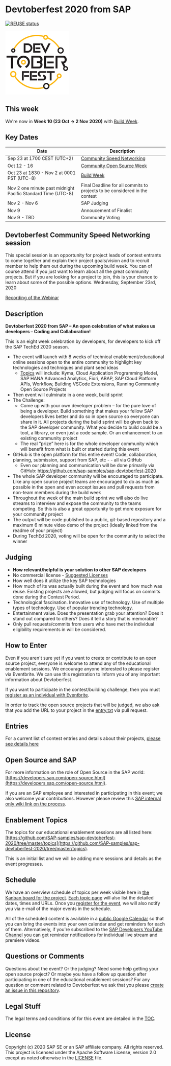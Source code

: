 # Devtoberfest 2020 from SAP
[![REUSE status](https://api.reuse.software/badge/github.com/SAP-samples/sap-devtoberfest-2020)](https://api.reuse.software/info/github.com/SAP-samples/sap-devtoberfest-2020)

<img src="./Devtoberfest2020.jpg" width="200">

## This week

We're now in **Week 10 (23 Oct → 2 Nov 2020)** with [Build Week](./topicsREADME.md#build-week).

## Key Dates

| Date | Description | 
| ---------------- | ---------------- |
| Sep 23 at 1700 CEST (UTC+2) | [Community Speed Networking](#devtoberfest-community-speed-networking-session) |
| Oct 12 - 16 | [Community Open Source Week](./topics/community-projects/readme.md) |
| Oct 23 at 1830 - Nov 2 at 0001 PST (UTC-8) | [Build Week](./topics/README.md#build-week) |
| Nov 2 one minute past midnight Pacific Standard Time (UTC-8) | Final Deadline for all commits to projects to be considered in the contest |
| Nov 2 - Nov 6 | SAP Judging |
| Nov 9 | Annoucement of Finalist |
| Nov 9 - TBD | Community Voting |

## Devtoberfest **Community Speed Networking session**
This special session is an opportunity for project leads of contest entrants to come together and explain their project goals/vision and to recruit member to help them out during the upcoming build week. You can of course attend if you just want to learn about all the great community projects. But if you are looking for a project to join, this is your chance to learn about some of the possible options.
Wednesday, September 23rd, 2020

[Recording of the Webinar](https://www.youtube.com/watch?v=p7ufQ8q-OpY)

## Description

**Devtoberfest 2020 from SAP – An open celebration of what makes us developers – Coding and Collaboration!**

This is an eight week celebration by developers, for developers to kick off the SAP TechEd 2020 season.

* The event will launch with 8 weeks of technical enablement/educational online sessions open to the entire community to highlight key technologies and techniques and plant seed ideas
  * [Topics](./topics/) will include: Kyma, Cloud Application Programming Model, SAP HANA Advanced Analytics, Fiori, ABAP, SAP Cloud Platform APIs, Workflow, Building VSCode Extensions, Running Community Open Source Projects
* Then event will culminate in a one week, build sprint
* The Challenge:
  * Come up with your own developer problem – for the pure love of being a developer. Build something that makes your fellow SAP developers lives better and do so in open source so everyone can share in it. All projects during the build sprint will be given back to the SAP developer community. What you decide to build could be a tool, a library, or even just a code sample. Or an enhancement to an existing community project
  * The real “prize” here is for the whole developer community which will benefit from what is built or started during this event
* GitHub is the open platform for this entire event! Code, collaboration, planning, submission, support from SAP, etc - - all via GitHub
  * Even our planning and communication will be done primarily via GitHub: <https://github.com/sap-samples/sap-devtoberfest-2020>
* The whole SAP developer community will be encouraged to participate.  Like any open source project teams are encouraged to do as much as possible in the open and even accept issues and pull requests from non-team members during the build week
* Throughout the week of the main build sprint we will also do live streams to interview and expose the community to the teams competing. So this is also a great opportunity to get more exposure for your community project
* The output will be code published to a public, git-based repository and a maximum 6 minute video demo of the project (ideally linked from the readme of your project)
* During TechEd 2020, voting will be open for the community to select the winner

## Judging

* **How relevant/helpful is your solution to other SAP developers**
* No commercial license - [Suggested Licenses](https://opensource.org/licenses/alphabetical)
* How well does it utilize the key SAP technologies
* How much of its was actually built during the event and how much was reuse. Existing projects are allowed, but judging will focus on commits done during the Contest Period.
* Technological fascination.  Innovative use of technology.  Use of multiple types of technology.  Use of popular trending technology.
* Entertainment value.  Does the presentation grab your attention?  Does it stand out compared to others?  Does it tell a story that is memorable?
* Only pull requests/commits from users who have met the individual eligibility requirements in will be considered.

## How to Enter

Even if you aren't sure yet if you want to create or contribute to an open source project, everyone is welcome to attend any of the educational enablement sessions.  We encourage anyone interested to please register via Eventbrite. We can use this registration to inform you of any important information about Devtoberfest.

If you want to participate in the contest/building challenge, then you must [register as an individual with Eventbrite](https://www.eventbrite.com/e/devtoberfest-registration-116904322977).

In order to track the open source projects that will be judged, we also ask that you add the URL to your project in the [entry.txt](entry.txt) via pull request.

## Entries

For a current list of contest entries and details about their projects, [please see details here](entries.md)

## Open Source and SAP

For more information on the role of Open Source in the SAP world: [https://developers.sap.com/open-source.html](https://developers.sap.com/open-source.html).

If you are an SAP employee and interested in participating in this event; we also welcome your contributions. However please review this [SAP internal only wiki link on the process](https://wiki.wdf.sap.corp/wiki/display/ospodocs/Contributing).

## Enablement Topics

The topics for our educational enablement sessions are all listed here: [https://github.com/SAP-samples/sap-devtoberfest-2020/tree/master/topics](https://github.com/SAP-samples/sap-devtoberfest-2020/tree/master/topics).

This is an initial list and we will be adding more sessions and details as the event progresses.

## Schedule

We have an overview schedule of topics per week visible here in [the Kanban board for the project](https://github.com/SAP-samples/sap-devtoberfest-2020/projects/1). [Each topic page](https://github.com/SAP-samples/sap-devtoberfest-2020/tree/master/topics) will also list the detailed dates, times and URLs. Once you [register for the event](#how-to-enter), we will also notify you via e-mail of the major events in the schedule.

All of the scheduled content is available in a [public Google Calendar](https://calendar.google.com/calendar?cid=Ym1ibGJucHFkOHMwcWZoYnZnMjJqazE3OWdAZ3JvdXAuY2FsZW5kYXIuZ29vZ2xlLmNvbQ) so that you can bring the events into your own calendar and get reminders for each of them. Alternatively, if you're subscribed to the [SAP Developers YouTube Channel](https://www.youtube.com/user/sapdevs) you can get reminder notifications for individual live stream and premiere videos.

## Questions or Comments

Questions about the event?  Or the judging?  Need some help getting your open source project?  Or maybe you have a follow up question after participating in one of the educational enablement sessions?  For any question or comment related to Devtoberfest we ask that you please [create an issue in this repository](https://github.com/SAP-samples/sap-devtoberfest-2020/issues/new).

## Legal Stuff

The legal terms and conditions of for this event are detailed in the [TOC](TOC.md).

## License

Copyright (c) 2020 SAP SE or an SAP affiliate company. All rights reserved.
This project is licensed under the Apache Software License, version 2.0 except as noted otherwise in the [LICENSE](LICENSES/Apache-2.0.txt) file.
